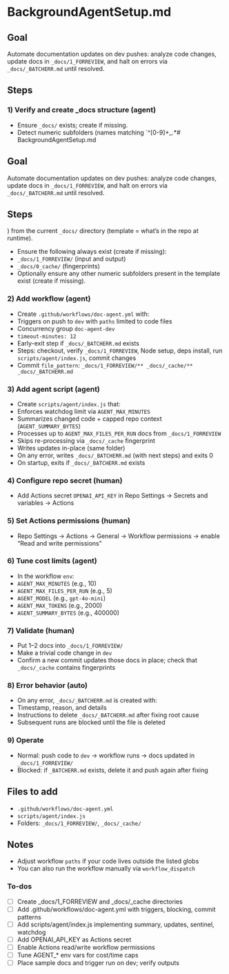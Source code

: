 <!-- 2482dd36-ef58-4575-a54e-bd1623ae6d9d 8d512487-e247-44b3-bde9-73a2228db363 -->
# BackgroundAgentSetup.md

## Goal

Automate documentation updates on dev pushes: analyze code changes, update docs in `_docs/1_FORREVIEW`, and halt on errors via `_docs/_BATCHERR.md` until resolved.

## Steps

### 1) Verify and create _docs structure (agent)

- Ensure `_docs/` exists; create if missing.
- Detect numeric subfolders (names matching `^[0-9]+_.*# BackgroundAgentSetup.md

## Goal

Automate documentation updates on dev pushes: analyze code changes, update docs in `_docs/1_FORREVIEW`, and halt on errors via `_docs/_BATCHERR.md` until resolved.

## Steps

) from the current `_docs/` directory (template = what’s in the repo at runtime).

- Ensure the following always exist (create if missing):
- `_docs/1_FORREVIEW/` (input and output)
- `_docs/0_cache/` (fingerprints)
- Optionally ensure any other numeric subfolders present in the template exist (create if missing).

### 2) Add workflow (agent)

- Create `.github/workflows/doc-agent.yml` with:
- Triggers on push to `dev` with `paths` limited to code files
- Concurrency group `doc-agent-dev`
- `timeout-minutes: 12`
- Early-exit step if `_docs/_BATCHERR.md` exists
- Steps: checkout, verify `_docs/1_FORREVIEW`, Node setup, deps install, run `scripts/agent/index.js`, commit changes
- Commit `file_pattern`: `_docs/1_FORREVIEW/** _docs/_cache/** _docs/_BATCHERR.md`

### 3) Add agent script (agent)

- Create `scripts/agent/index.js` that:
- Enforces watchdog limit via `AGENT_MAX_MINUTES`
- Summarizes changed code + capped repo context (`AGENT_SUMMARY_BYTES`)
- Processes up to `AGENT_MAX_FILES_PER_RUN` docs from `_docs/1_FORREVIEW`
- Skips re-processing via `_docs/_cache` fingerprint
- Writes updates in-place (same folder)
- On any error, writes `_docs/_BATCHERR.md` (with next steps) and exits 0
- On startup, exits if `_docs/_BATCHERR.md` exists

### 4) Configure repo secret (human)

- Add Actions secret `OPENAI_API_KEY` in Repo Settings → Secrets and variables → Actions

### 5) Set Actions permissions (human)

- Repo Settings → Actions → General → Workflow permissions → enable “Read and write permissions”

### 6) Tune cost limits (agent)

- In the workflow `env`:
- `AGENT_MAX_MINUTES` (e.g., 10)
- `AGENT_MAX_FILES_PER_RUN` (e.g., 5)
- `AGENT_MODEL` (e.g., `gpt-4o-mini`)
- `AGENT_MAX_TOKENS` (e.g., 2000)
- `AGENT_SUMMARY_BYTES` (e.g., 400000)

### 7) Validate (human)

- Put 1–2 docs into `_docs/1_FORREVIEW/`
- Make a trivial code change in `dev`
- Confirm a new commit updates those docs in place; check that `_docs/_cache` contains fingerprints

### 8) Error behavior (auto)

- On any error, `_docs/_BATCHERR.md` is created with:
- Timestamp, reason, and details
- Instructions to delete `_docs/_BATCHERR.md` after fixing root cause
- Subsequent runs are blocked until the file is deleted

### 9) Operate

- Normal: push code to `dev` → workflow runs → docs updated in `_docs/1_FORREVIEW/`
- Blocked: if `_BATCHERR.md` exists, delete it and push again after fixing

## Files to add

- `.github/workflows/doc-agent.yml`
- `scripts/agent/index.js`
- Folders: `_docs/1_FORREVIEW/`, `_docs/_cache/`

## Notes

- Adjust workflow `paths` if your code lives outside the listed globs
- You can also run the workflow manually via `workflow_dispatch`

### To-dos

- [ ] Create _docs/1_FORREVIEW and _docs/_cache directories
- [ ] Add .github/workflows/doc-agent.yml with triggers, blocking, commit patterns
- [ ] Add scripts/agent/index.js implementing summary, updates, sentinel, watchdog
- [ ] Add OPENAI_API_KEY as Actions secret
- [ ] Enable Actions read/write workflow permissions
- [ ] Tune AGENT_* env vars for cost/time caps
- [ ] Place sample docs and trigger run on dev; verify outputs